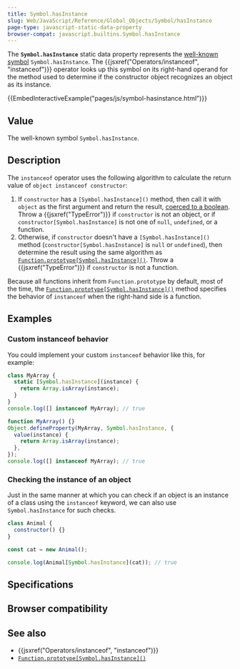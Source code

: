 ```yaml
---
title: Symbol.hasInstance
slug: Web/JavaScript/Reference/Global_Objects/Symbol/hasInstance
page-type: javascript-static-data-property
browser-compat: javascript.builtins.Symbol.hasInstance
---
```




The **`Symbol.hasInstance`** static data property represents the [well-known symbol](/Web/JavaScript/Reference/Global_Objects/Symbol#well-known_symbols) `Symbol.hasInstance`. The {{jsxref("Operators/instanceof", "instanceof")}} operator looks up this symbol on its right-hand operand for the method used to determine if the constructor object recognizes an object as its instance.

{{EmbedInteractiveExample("pages/js/symbol-hasinstance.html")}}

## Value

The well-known symbol `Symbol.hasInstance`.



## Description

The `instanceof` operator uses the following algorithm to calculate the return value of `object instanceof constructor`:

1. If `constructor` has a `[Symbol.hasInstance]()` method, then call it with `object` as the first argument and return the result, [coerced to a boolean](/Web/JavaScript/Reference/Global_Objects/Boolean#boolean_coercion). Throw a {{jsxref("TypeError")}} if `constructor` is not an object, or if `constructor[Symbol.hasInstance]` is not one of `null`, `undefined`, or a function.
2. Otherwise, if `constructor` doesn't have a `[Symbol.hasInstance]()` method (`constructor[Symbol.hasInstance]` is `null` or `undefined`), then determine the result using the same algorithm as [`Function.prototype[Symbol.hasInstance]()`](/Web/JavaScript/Reference/Global_Objects/Function/Symbol.hasInstance). Throw a {{jsxref("TypeError")}} if `constructor` is not a function.

Because all functions inherit from `Function.prototype` by default, most of the time, the [`Function.prototype[Symbol.hasInstance]()`](/Web/JavaScript/Reference/Global_Objects/Function/Symbol.hasInstance) method specifies the behavior of `instanceof` when the right-hand side is a function.

## Examples

### Custom instanceof behavior

You could implement your custom `instanceof` behavior like this, for example:

```js
class MyArray {
  static [Symbol.hasInstance](instance) {
    return Array.isArray(instance);
  }
}
console.log([] instanceof MyArray); // true
```

```js
function MyArray() {}
Object.defineProperty(MyArray, Symbol.hasInstance, {
  value(instance) {
    return Array.isArray(instance);
  },
});
console.log([] instanceof MyArray); // true
```

### Checking the instance of an object

Just in the same manner at which you can check if an object is an instance of a class using the `instanceof` keyword, we can also use `Symbol.hasInstance` for such checks.

```js
class Animal {
  constructor() {}
}

const cat = new Animal();

console.log(Animal[Symbol.hasInstance](cat)); // true
```

## Specifications



## Browser compatibility



## See also

- {{jsxref("Operators/instanceof", "instanceof")}}
- [`Function.prototype[Symbol.hasInstance]()`](/Web/JavaScript/Reference/Global_Objects/Function/Symbol.hasInstance)
